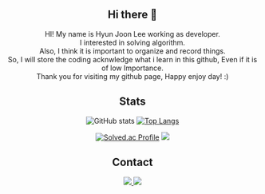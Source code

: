 <div align=center>
  
## Hi there 👋
HI! My name is Hyun Joon Lee working as developer. <br>
I interested in solving algorithm. <br>
Also, I think it is important to organize and record things. <br>
So, I will store the coding acknwledge what i learn in this github, Even if it is of low Importance. <br>
Thank you for visiting my github page, Happy enjoy day! :) <br>

## Stats
![GitHub stats](https://github-readme-stats.vercel.app/api?username=joonda&show_icons=true&theme=radical)
[![Top Langs](https://github-readme-stats.vercel.app/api/top-langs/?username=joonda&langs_count=10&layout=compact)]()

[![Solved.ac Profile](http://mazassumnida.wtf/api/v2/generate_badge?boj=hjoon19)](https://solved.ac/hjoon19/) 
<a href="https://solved.ac/noeul"><img src="https://mazandi.herokuapp.com/api?handle=hjoon19"></a>





## Contact
  <a href="https://github.com/joonda" target="_blank">
    <img src="https://img.shields.io/badge/GitHub-100000?style=flat&logo=github&logoColor=white"/>
  </a>
  <a href="mailto:hjoon767@gmail.com" target="_blank">
      <img src="https://img.shields.io/badge/Gmail-D14836?style=flat&logo=gmail&logoColor=white"/>
  </a>  

<!--
**joonda/joonda** is a ✨ _special_ ✨ repository because its `README.md` (this file) appears on your GitHub profile.


Here are some ideas to get you started:

- 🔭 I’m currently working on ...
- 🌱 I’m currently learning ...
- 👯 I’m looking to collaborate on ...
- 🤔 I’m looking for help with ...
- 💬 Ask me about ...
- 📫 How to reach me: ...
- 😄 Pronouns: ...
- ⚡ Fun fact: ...
-->

</div>
